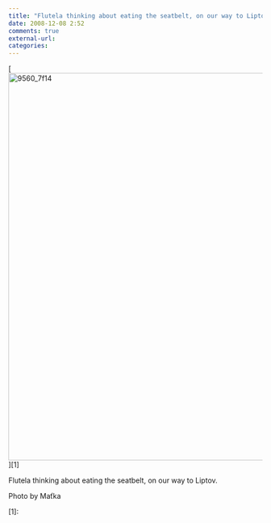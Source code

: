 ```yaml
---
title: "Flutela thinking about eating the seatbelt, on our way to Liptov."
date: 2008-12-08 2:52
comments: true
external-url:
categories:
---
```

[<img src="http://8.asset.soup.io/asset/0185/9560_7f14.jpeg" width="1024" height="768" alt="9560_7f14" />][1]

Flutela thinking about eating the seatbelt, on our way to Liptov.  
  
Photo by Maťka

  [1]:
